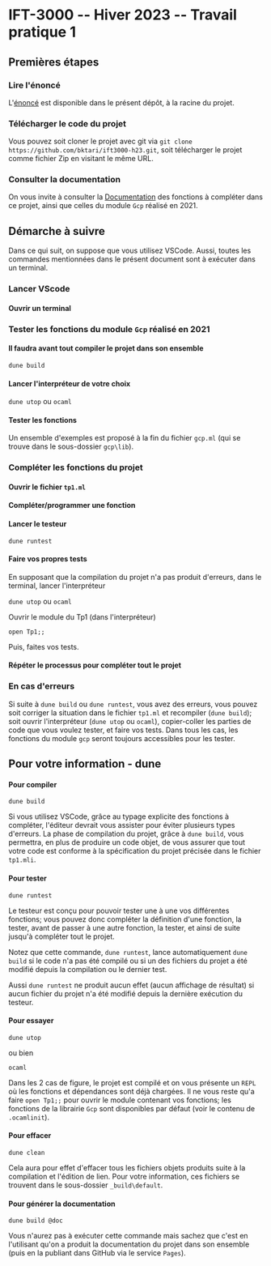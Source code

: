 # IFT-3000 -- Hiver 2023 -- Travail pratique 1

## Premières étapes

### Lire l'énoncé

L'[énoncé](./énoncé.pdf) est disponible dans le présent dépôt, à la racine du projet.

### Télécharger le code du projet

Vous pouvez soit cloner le projet avec git via `git clone https://github.com/bktari/ift3000-h23.git`, soit télécharger le projet comme fichier Zip en visitant le même URL.

### Consulter la documentation

On vous invite à consulter la [Documentation](https://bktari.github.io/ift3000-h23) des fonctions à compléter dans ce projet, ainsi que celles du module `Gcp` réalisé en 2021.

## Démarche à suivre

Dans ce qui suit, on suppose que vous utilisez VSCode. Aussi, toutes les commandes mentionnées dans le présent document sont à exécuter dans un terminal.

### Lancer VScode

#### Ouvrir un terminal 

### Tester les fonctions du module `Gcp` réalisé en 2021

#### Il faudra avant tout compiler le projet dans son ensemble 

```dune build```

#### Lancer l'interpréteur de votre choix

```dune utop``` ou ```ocaml```

#### Tester les fonctions

Un ensemble d'exemples est proposé à la fin du fichier `gcp.ml` (qui se trouve dans le sous-dossier `gcp\lib`).

### Compléter les fonctions du projet

#### Ouvrir le fichier `tp1.ml`

#### Compléter/programmer une fonction

#### Lancer le testeur

```dune runtest```

#### Faire vos propres tests

En supposant que la compilation du projet n'a pas produit d'erreurs, dans le terminal, lancer l'interpréteur

```dune utop``` ou ```ocaml```

Ouvrir le module du Tp1 (dans l'interpréteur)

```open Tp1;;```

Puis, faites vos tests.

#### Répéter le processus pour compléter tout le projet

### En cas d'erreurs

Si suite à `dune build` ou `dune runtest`, vous avez des erreurs, vous pouvez soit corriger la situation dans le fichier `tp1.ml` et recompiler (`dune build`); soit ouvrir l'interpréteur (`dune utop` ou `ocaml`), copier-coller les parties de code que vous voulez tester, et faire vos tests. Dans tous les cas, les fonctions du module `gcp` seront toujours accessibles pour les tester. 

## Pour votre information - dune

#### Pour compiler

```dune build```

Si vous utilisez VSCode, grâce au typage explicite des fonctions à compléter, l'éditeur devrait vous assister pour éviter plusieurs types d'erreurs.
La phase de compilation du projet, grâce à `dune build`, vous permettra, en plus de produire un code objet, de vous assurer que tout votre code est conforme à la spécification du projet précisée dans le fichier `tp1.mli`.

#### Pour tester

```dune runtest```

Le testeur est conçu pour pouvoir tester une à une vos différentes fonctions; vous pouvez donc compléter la définition d'une fonction, la tester, avant de passer à une autre fonction, la tester, et ainsi de suite jusqu'à compléter tout le projet.

Notez que cette commande, `dune runtest`, lance automatiquement `dune build` si le code n'a pas été compilé ou si un des fichiers du projet a été modifié depuis la compilation ou le dernier test.

Aussi `dune runtest` ne produit aucun effet (aucun affichage de résultat) si aucun fichier du projet n'a été modifié depuis la dernière exécution du testeur.

#### Pour essayer

```dune utop```

ou bien

```ocaml``` 

Dans les 2 cas de figure, le projet est compilé et on vous présente un `REPL` où les fonctions et dépendances sont déjà chargées.
Il ne vous reste qu'a faire `open Tp1;;` pour ouvrir le module contenant vos fonctions; les fonctions de la librairie `Gcp` sont disponibles par défaut 
(voir le contenu de `.ocamlinit`).

#### Pour effacer

```dune clean```

Cela aura pour effet d'effacer tous les fichiers objets produits suite à la compilation et l'édition de lien. Pour votre information, ces fichiers se trouvent dans le sous-dossier `_build\default`.

#### Pour générer la documentation

```dune build @doc```

Vous n'aurez pas à exécuter cette commande mais sachez que c'est en l'utilisant qu'on a produit la documentation du projet dans son ensemble (puis en la publiant dans GitHub via le service `Pages`). 
